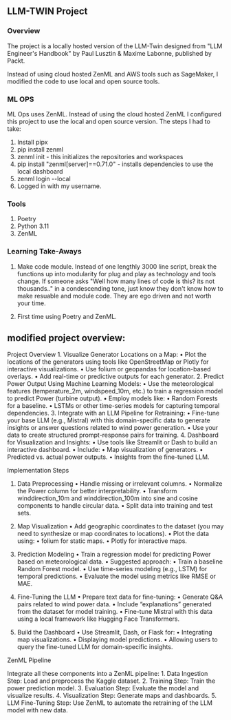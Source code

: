 ## LLM-TWIN Project

### Overview

The project is a locally hosted version of the LLM-Twin designed from "LLM Engineer's Handbook" by Paul Lusztin & Maxime Labonne, published by Packt.

Instead of using cloud hosted ZenML and AWS tools such as SageMaker, I modified the code to use local and open source tools.

### ML OPS

ML Ops uses ZenML. Instead of using the cloud hosted ZenML I configured this project to use the local and open source version.
The steps I had to take:

1. Install pipx
2. pip install zenml
3. zenml init - this initializes the repositories and workspaces
4. pip install "zenml[server]==0.71.0" - installs dependencies to use the local dashboard
5. zenml login --local
6. Logged in with my username.

### Tools

1. Poetry
2. Python 3.11
3. ZenML

### Learning Take-Aways

1. Make code module. Instead of one lengthly 3000 line script, break the functions up into modularity for plug and play as technology and tools change. If someone asks "Well how many lines of code is this? its not thousands.." in a condescending tone, just know they don't know how to make resuable and module code. They are ego driven and not worth your time.

2. First time using Poetry and ZenML.

## modified project overview:

Project Overview 1. Visualize Generator Locations on a Map:
• Plot the locations of the generators using tools like OpenStreetMap or Plotly for interactive visualizations.
• Use folium or geopandas for location-based overlays.
• Add real-time or predictive outputs for each generator. 2. Predict Power Output Using Machine Learning Models:
• Use the meteorological features (temperature_2m, windspeed_10m, etc.) to train a regression model to predict Power (turbine output).
• Employ models like:
• Random Forests for a baseline.
• LSTMs or other time-series models for capturing temporal dependencies. 3. Integrate with an LLM Pipeline for Retraining:
• Fine-tune your base LLM (e.g., Mistral) with this domain-specific data to generate insights or answer questions related to wind power generation.
• Use your data to create structured prompt-response pairs for training. 4. Dashboard for Visualization and Insights:
• Use tools like Streamlit or Dash to build an interactive dashboard.
• Include:
• Map visualization of generators.
• Predicted vs. actual power outputs.
• Insights from the fine-tuned LLM.

Implementation Steps

1. Data Preprocessing
   • Handle missing or irrelevant columns.
   • Normalize the Power column for better interpretability.
   • Transform winddirection_10m and winddirection_100m into sine and cosine components to handle circular data.
   • Split data into training and test sets.

2. Map Visualization
   • Add geographic coordinates to the dataset (you may need to synthesize or map coordinates to locations).
   • Plot the data using:
   • folium for static maps.
   • Plotly for interactive maps.

3. Prediction Modeling
   • Train a regression model for predicting Power based on meteorological data.
   • Suggested approach:
   • Train a baseline Random Forest model.
   • Use time-series modeling (e.g., LSTM) for temporal predictions.
   • Evaluate the model using metrics like RMSE or MAE.

4. Fine-Tuning the LLM
   • Prepare text data for fine-tuning:
   • Generate Q&A pairs related to wind power data.
   • Include “explanations” generated from the dataset for model training.
   • Fine-tune Mistral with this data using a local framework like Hugging Face Transformers.

5. Build the Dashboard
   • Use Streamlit, Dash, or Flask for:
   • Integrating map visualizations.
   • Displaying model predictions.
   • Allowing users to query the fine-tuned LLM for domain-specific insights.

ZenML Pipeline

Integrate all these components into a ZenML pipeline: 1. Data Ingestion Step: Load and preprocess the Kaggle dataset. 2. Training Step: Train the power prediction model. 3. Evaluation Step: Evaluate the model and visualize results. 4. Visualization Step: Generate maps and dashboards. 5. LLM Fine-Tuning Step: Use ZenML to automate the retraining of the LLM model with new data.
